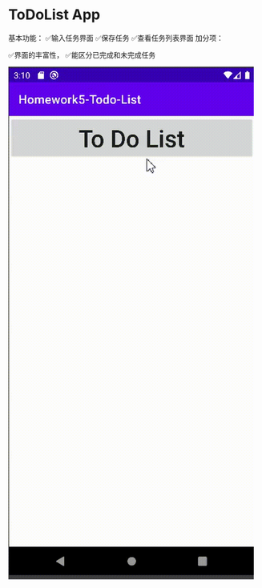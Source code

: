 # ToDoList App

基本功能：
:white_check_mark:输入任务界面
:white_check_mark:保存任务
:white_check_mark:查看任务列表界面
加分项：

:white_check_mark:界面的丰富性，
:white_check_mark:能区分已完成和未完成任务

<img src="img/20220521_231054-1653146029322.gif" alt="20220521_231054">